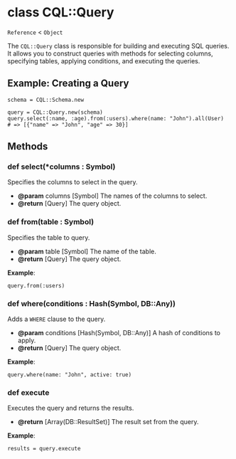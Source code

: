 # class CQL::Query

`Reference` < `Object`

The `CQL::Query` class is responsible for building and executing SQL queries. It allows you to construct queries with methods for selecting columns, specifying tables, applying conditions, and executing the queries.

## Example: Creating a Query

```crystal
schema = CQL::Schema.new

query = CQL::Query.new(schema)
query.select(:name, :age).from(:users).where(name: "John").all(User)
# => [{"name" => "John", "age" => 30}]
```

## Methods

### def select(\*columns : Symbol)

Specifies the columns to select in the query.

- **@param** columns \[Symbol] The names of the columns to select.
- **@return** \[Query] The query object.

### def from(table : Symbol)

Specifies the table to query.

- **@param** table \[Symbol] The name of the table.
- **@return** \[Query] The query object.

**Example**:

```crystal
query.from(:users)
```

### def where(conditions : Hash(Symbol, DB::Any))

Adds a `WHERE` clause to the query.

- **@param** conditions \[Hash(Symbol, DB::Any)] A hash of conditions to apply.
- **@return** \[Query] The query object.

**Example**:

```crystal
query.where(name: "John", active: true)
```

### def execute

Executes the query and returns the results.

- **@return** \[Array(DB::ResultSet)] The result set from the query.

**Example**:

```crystal
results = query.execute
```
